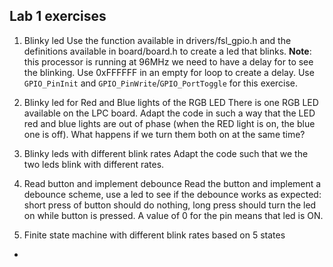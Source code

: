 ## Lab 1 exercises
1.	Blinky led
Use the function available in drivers/fsl_gpio.h and the definitions available in board/board.h to create a led that blinks.
**Note**: this processor is running at 96MHz we need to have a delay for to see the blinking. Use 0xFFFFFF in an empty for loop to create a delay.
Use `GPIO_PinInit` and `GPIO_PinWrite`/`GPIO_PortToggle` for this exercise.

2.	Blinky led for Red and Blue lights of the RGB LED
There is one RGB LED available on the LPC board. Adapt the code in such a way that the LED red and blue lights are out of phase (when the RED light is on, the blue one is off). What happens if we turn them both on at the same time? 

3.	Blinky leds with different blink rates
Adapt the code such that we the two leds blink with different rates.

4.	Read button and implement debounce
Read the button and implement a debounce scheme, use a led to see if the debounce works as expected: short press of button should do nothing, long press should turn the led on while button is pressed. 
A value of 0 for the pin means that led is ON.

5.	Finite state machine with different blink rates based on 5 states
- 
 
